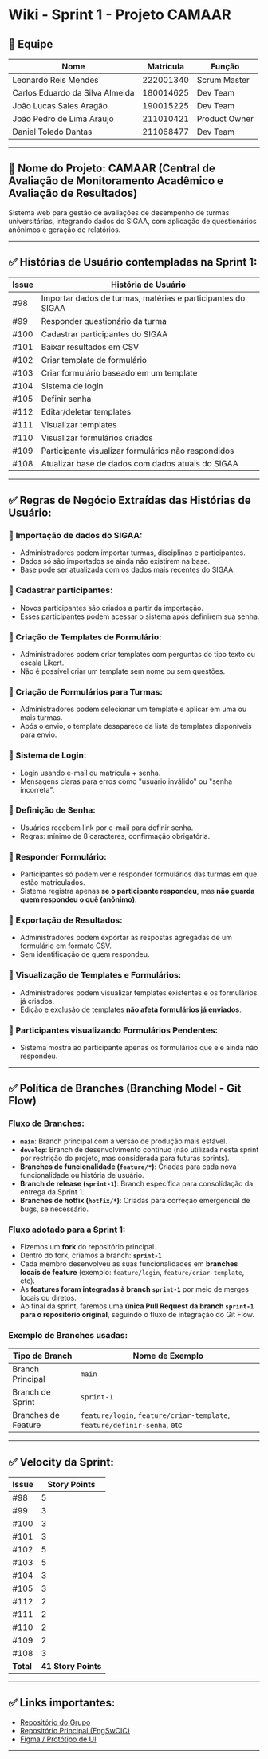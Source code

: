 # Wiki - Sprint 1 - Projeto CAMAAR

## 👥 Equipe

| Nome                          | Matrícula    | Função |
|-------------------------------|--------------|-------|
| Leonardo Reis Mendes                | 222001340     | Scrum Master |
| Carlos Eduardo da Silva Almeida             | 180014625     | Dev Team |
| João Lucas Sales Aragão                | 190015225     | Dev Team |
| João Pedro de Lima Araujo                | 211010421     | Product Owner |
| Daniel Toledo Dantas             | 211068477   | Dev Team |

---

## 🎯 Nome do Projeto: CAMAAR (Central de Avaliação de Monitoramento Acadêmico e Avaliação de Resultados)

Sistema web para gestão de avaliações de desempenho de turmas universitárias, integrando dados do SIGAA, com aplicação de questionários anônimos e geração de relatórios.

---

## ✅ Histórias de Usuário contempladas na Sprint 1:

| Issue | História de Usuário |
|---|---|
| #98 | Importar dados de turmas, matérias e participantes do SIGAA |
| #99 | Responder questionário da turma |
| #100 | Cadastrar participantes do SIGAA |
| #101 | Baixar resultados em CSV |
| #102 | Criar template de formulário |
| #103 | Criar formulário baseado em um template |
| #104 | Sistema de login |
| #105 | Definir senha |
| #112 | Editar/deletar templates |
| #111 | Visualizar templates |
| #110 | Visualizar formulários criados |
| #109 | Participante visualizar formulários não respondidos |
| #108 | Atualizar base de dados com dados atuais do SIGAA |

---

## ✅ Regras de Negócio Extraídas das Histórias de Usuário:

### 📌 Importação de dados do SIGAA:
- Administradores podem importar turmas, disciplinas e participantes.
- Dados só são importados se ainda não existirem na base.
- Base pode ser atualizada com os dados mais recentes do SIGAA.

### 📌 Cadastrar participantes:
- Novos participantes são criados a partir da importação.
- Esses participantes podem acessar o sistema após definirem sua senha.

### 📌 Criação de Templates de Formulário:
- Administradores podem criar templates com perguntas do tipo texto ou escala Likert.
- Não é possível criar um template sem nome ou sem questões.

### 📌 Criação de Formulários para Turmas:
- Administradores podem selecionar um template e aplicar em uma ou mais turmas.
- Após o envio, o template desaparece da lista de templates disponíveis para envio.

### 📌 Sistema de Login:
- Login usando e-mail ou matrícula + senha.
- Mensagens claras para erros como "usuário inválido" ou "senha incorreta".

### 📌 Definição de Senha:
- Usuários recebem link por e-mail para definir senha.
- Regras: mínimo de 8 caracteres, confirmação obrigatória.

### 📌 Responder Formulário:
- Participantes só podem ver e responder formulários das turmas em que estão matriculados.
- Sistema registra apenas **se o participante respondeu**, mas **não guarda quem respondeu o quê (anônimo)**.

### 📌 Exportação de Resultados:
- Administradores podem exportar as respostas agregadas de um formulário em formato CSV.
- Sem identificação de quem respondeu.

### 📌 Visualização de Templates e Formulários:
- Administradores podem visualizar templates existentes e os formulários já criados.
- Edição e exclusão de templates **não afeta formulários já enviados**.

### 📌 Participantes visualizando Formulários Pendentes:
- Sistema mostra ao participante apenas os formulários que ele ainda não respondeu.

---

## ✅ Política de Branches (Branching Model - Git Flow)

### Fluxo de Branches:

- **`main`**: Branch principal com a versão de produção mais estável.
- **`develop`**: Branch de desenvolvimento contínuo (não utilizada nesta sprint por restrição do projeto, mas considerada para futuras sprints).
- **Branches de funcionalidade (`feature/*`)**: Criadas para cada nova funcionalidade ou história de usuário.
- **Branch de release (`sprint-1`)**: Branch específica para consolidação da entrega da Sprint 1.
- **Branches de hotfix (`hotfix/*`)**: Criadas para correção emergencial de bugs, se necessário.

### Fluxo adotado para a Sprint 1:

- Fizemos um **fork** do repositório principal.
- Dentro do fork, criamos a branch: **`sprint-1`**
- Cada membro desenvolveu as suas funcionalidades em **branches locais de feature** (exemplo: `feature/login`, `feature/criar-template`, etc).
- As **features foram integradas à branch `sprint-1`** por meio de merges locais ou diretos.
- Ao final da sprint, faremos uma **única Pull Request da branch `sprint-1` para o repositório original**, seguindo o fluxo de integração do Git Flow.

### Exemplo de Branches usadas:

| Tipo de Branch | Nome de Exemplo |
|---|---|
| Branch Principal | `main` |
| Branch de Sprint | `sprint-1` |
| Branches de Feature | `feature/login`, `feature/criar-template`, `feature/definir-senha`, etc |

---

## ✅ Velocity da Sprint:

| Issue | Story Points |
|---|---|
| #98 | 5 |
| #99 | 3 |
| #100 | 3 |
| #101 | 3 |
| #102 | 5 |
| #103 | 5 |
| #104 | 3 |
| #105 | 3 |
| #112 | 2 |
| #111 | 2 |
| #110 | 2 |
| #109 | 2 |
| #108 | 3 |
| **Total** | **41 Story Points** |

---

## ✅ Links importantes:

- [Repositório do Grupo](https://github.com/LeonardoRMendes/CAMAAR)
- [Repositório Principal (EngSwCIC)](https://github.com/EngSwCIC/CAMAAR)
- [Figma / Protótipo de UI](https://www.figma.com/design/5GVzfaJSBbcXmGvuvAi7WF/Camaar-2024.1)

---
